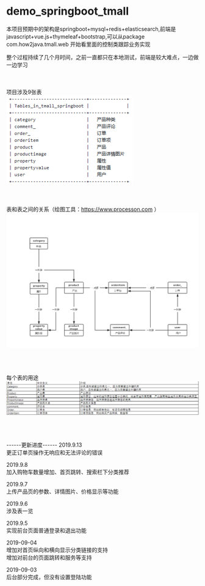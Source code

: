 demo_springboot_tmall
====
本项目预期中的架构是springboot+mysql+redis+elasticsearch,前端是javascript+vue.js+thymeleaf+bootstrap,可以从package com.how2java.tmall.web 开始看里面的控制类跟踪业务实现

整个过程持续了几个月时间，之前一直都只在本地测试，前端是较大难点，一边做一边学习<br>
<br><br><br>
项目涉及9张表<br>
![](https://github.com/towaka/demo_springboot_tmall/blob/master/tables.png)<br>
<br><br><br>
表和表之间的关系（绘图工具：https://www.processon.com ）<br>
![](https://github.com/towaka/demo_springboot_tmall/blob/master/%E8%A1%A8%E5%85%B3%E7%B3%BB.png)<br>
<br><br><br>

每个表的用途<br>
![](https://github.com/towaka/demo_springboot_tmall/blob/master/%E8%A1%A8%E7%94%A8%E9%80%94.png)<br>
<br><br><br>




------更新进度------
2019.9.13<br>
更正订单页操作无响应和无法评论的错误<br>

2019.9.8 <br>
加入购物车数量增加、首页跳转、搜索栏下分类推荐<br>

2019.9.7<br>
上传产品页的参数、详情图片、价格显示等功能<br>

2019.9.6<br>
涉及表一览<br>

2019.9.5<br>
实现前台页面普通登录和退出功能<br>

2019-09-04<br>
增加对首页纵向和横向显示分类链接的支持<br>
增加对前台的页面跳转和服务等支持<br>

2019-09-03<br>
后台部分完成，但没有设置登陆功能<br>

